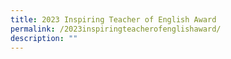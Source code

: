 ```yaml
---
title: 2023 Inspiring Teacher of English Award
permalink: /2023inspiringteacherofenglishaward/
description: ""
---
```

